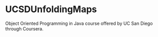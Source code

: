 # UCSDUnfoldingMaps
Object Oriented Programming in Java course offered by  UC San Diego through Coursera.
